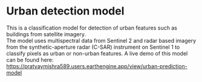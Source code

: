 # Urban detection model

This is a classification model for detection of urban features such as buildings from satellite imagery. \
The model uses multispectral data from Sentinel 2 and radar based imagery from the synthetic-aperture radar (C-SAR) instrument on Sentinel 1 to classify pixels as urban or non-urban features.
A live demo of this model can be found here: https://pratyaymishra589.users.earthengine.app/view/urban-prediction-model 
